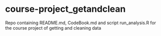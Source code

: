 # course-project_getandclean
Repo containing README.md, CodeBook.md and script run_analysis.R for the course project of getting and cleaning data
